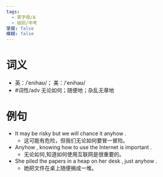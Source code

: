 ```yaml
---
tags:
  - 首字母/A
  - 级别/中考
掌握: false
模糊: false
---
```

# 词义
- 英：/ˈenihaʊ/； 美：/ˈenihaʊ/
- #词性/adv  无论如何；随便地；杂乱无章地
# 例句
- It may be risky but we will chance it anyhow .
	- 这可能有危险，但我们无论如何要冒一冒险。
- Anyhow , knowing how to use the Internet is important .
	- 无论如何,知道如何使用互联网是很重要的。
- She piled the papers in a heap on her desk , just anyhow .
	- 她把文件在桌上随便搁成一堆。
